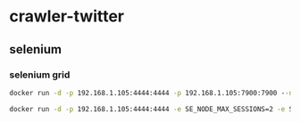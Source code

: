 # crawler-twitter

## selenium

### selenium grid

```cmd
docker run -d -p 192.168.1.105:4444:4444 -p 192.168.1.105:7900:7900 --name selenium-chrome --shm-size="2g" selenium/standalone-chrome:4.3.0-20220706
```

```cmd
docker run -d -p 192.168.1.105:4444:4444 -e SE_NODE_MAX_SESSIONS=2 -e START_XVFB=false -e SE_START_XVFB=false --name selenium-chrome-headless --shm-size="2g" selenium/standalone-chrome:4.3.0-20220706
```

